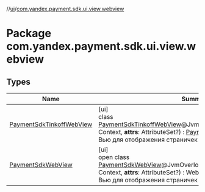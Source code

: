//[ui](../../index.md)/[com.yandex.payment.sdk.ui.view.webview](index.md)

# Package com.yandex.payment.sdk.ui.view.webview

## Types

| Name | Summary |
|---|---|
| [PaymentSdkTinkoffWebView](-payment-sdk-tinkoff-web-view/index.md) | [ui]<br>class [PaymentSdkTinkoffWebView](-payment-sdk-tinkoff-web-view/index.md)@JvmOverloads()constructor(**context**: Context, **attrs**: AttributeSet?) : [PaymentSdkWebView](-payment-sdk-web-view/index.md)<br>Вью для отображения страничек кредитов Тинькофф. |
| [PaymentSdkWebView](-payment-sdk-web-view/index.md) | [ui]<br>open class [PaymentSdkWebView](-payment-sdk-web-view/index.md)@JvmOverloads()constructor(**context**: Context, **attrs**: AttributeSet?) : WebView<br>Вью для отображения страничек 3ds. |
